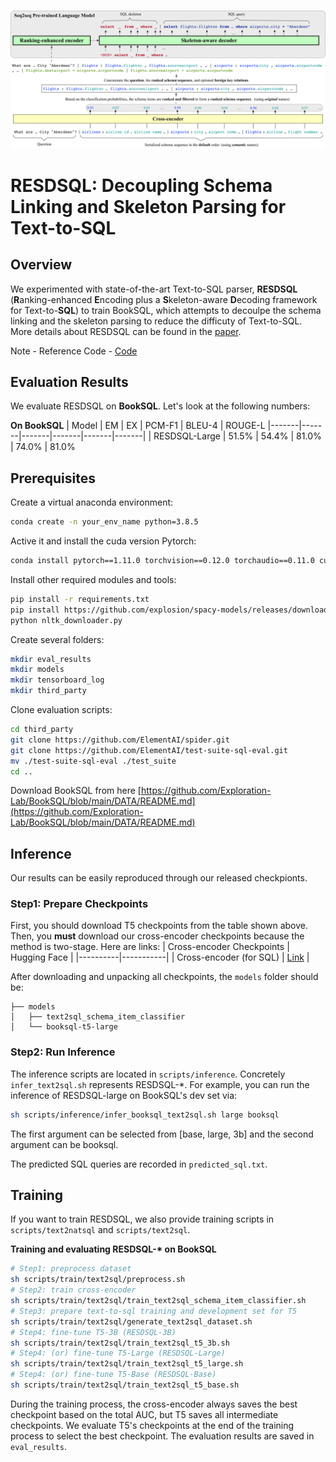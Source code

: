 <p align="center">
    <br>
    <img src="resdsql.png" width="700"/>
    <br>
<p>

# RESDSQL: Decoupling Schema Linking and Skeleton Parsing for Text-to-SQL


## Overview
We experimented with state-of-the-art Text-to-SQL parser, **RESDSQL** (**R**anking-enhanced **E**ncoding plus a **S**keleton-aware **D**ecoding framework for Text-to-**SQL**) to train BookSQL, which attempts to decoulpe the schema linking and the skeleton parsing to reduce the difficuty of Text-to-SQL. More details about RESDSQL can be found in the [paper](https://arxiv.org/abs/2302.05965).

Note - Reference Code - [Code](https://github.com/RUCKBReasoning/RESDSQL)

## Evaluation Results
We evaluate RESDSQL on **BookSQL**. Let's look at the following numbers:


**On BookSQL**
| Model | EM | EX | PCM-F1 | BLEU-4 | ROUGE-L 
|-------|-------|-------|-------|-------|-------|
| RESDSQL-Large | 51.5% | 54.4% | 81.0% | 74.0% | 81.0%

## Prerequisites
Create a virtual anaconda environment:
```sh
conda create -n your_env_name python=3.8.5
```
Active it and install the cuda version Pytorch:
```sh
conda install pytorch==1.11.0 torchvision==0.12.0 torchaudio==0.11.0 cudatoolkit=11.3 -c pytorch
```
Install other required modules and tools:
```sh
pip install -r requirements.txt
pip install https://github.com/explosion/spacy-models/releases/download/en_core_web_sm-2.2.0/en_core_web_sm-2.2.0.tar.gz
python nltk_downloader.py
```
Create several folders:
```sh
mkdir eval_results
mkdir models
mkdir tensorboard_log
mkdir third_party
```
Clone evaluation scripts:
```sh
cd third_party
git clone https://github.com/ElementAI/spider.git
git clone https://github.com/ElementAI/test-suite-sql-eval.git
mv ./test-suite-sql-eval ./test_suite
cd ..
```

Download BookSQL from here [https://github.com/Exploration-Lab/BookSQL/blob/main/DATA/README.md](https://github.com/Exploration-Lab/BookSQL/blob/main/DATA/README.md)

## Inference
Our results can be easily reproduced through our released checkpionts.

### Step1: Prepare Checkpoints
First, you should download T5 checkpoints from the table shown above. Then, you **must** download our cross-encoder checkpoints because the method is two-stage. Here are links: 
| Cross-encoder Checkpoints | Hugging Face |
|----------|-----------|
| Cross-encoder (for SQL) | [Link](https://github.com/Exploration-Lab/BookSQL/blob/main/DATA/README.md) |

After downloading and unpacking all checkpoints, the `models` folder should be:
```
├── models
│   ├── text2sql_schema_item_classifier
│   └── booksql-t5-large
```

### Step2: Run Inference
The inference scripts are located in `scripts/inference`. Concretely `infer_text2sql.sh` represents RESDSQL-\*. For example, you can run the inference of RESDSQL-large on BookSQL's dev set via:
```sh
sh scripts/inference/infer_booksql_text2sql.sh large booksql
```
The first argument can be selected from [base, large, 3b] and the second argument can be booksql.

The predicted SQL queries are recorded in `predicted_sql.txt`.

## Training
If you want to train RESDSQL, we also provide training scripts in `scripts/text2natsql` and `scripts/text2sql`.

**Training and evaluating RESDSQL-\* on BookSQL**
```sh
# Step1: preprocess dataset
sh scripts/train/text2sql/preprocess.sh
# Step2: train cross-encoder
sh scripts/train/text2sql/train_text2sql_schema_item_classifier.sh
# Step3: prepare text-to-sql training and development set for T5
sh scripts/train/text2sql/generate_text2sql_dataset.sh
# Step4: fine-tune T5-3B (RESDSQL-3B)
sh scripts/train/text2sql/train_text2sql_t5_3b.sh
# Step4: (or) fine-tune T5-Large (RESDSQL-Large)
sh scripts/train/text2sql/train_text2sql_t5_large.sh
# Step4: (or) fine-tune T5-Base (RESDSQL-Base)
sh scripts/train/text2sql/train_text2sql_t5_base.sh
```

During the training process, the cross-encoder always saves the best checkpoint based on the total AUC, but T5 saves all intermediate checkpoints. We evaluate T5's checkpoints at the end of the training process to select the best checkpoint. The evaluation results are saved in `eval_results`.
